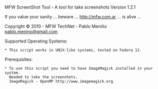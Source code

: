 MFW ScreenShot Tool - A tool for take screenshots
Version 1.2.1

If you value your sanity ... beware ... http://mfw.com.ar ... is alive ...

Copyright © 2010 - MFW TechNet - Pablo Meniño <pablo.menino@gmail.com>

Supported Operating Systems:

    * This script works in UNIX-like systems, tested on Fedora 12.

Prerequisites:

    * To use this script you need to have ImageMagick installed in your system.
      Needed to take the screenshots.
      ImageMagick - OpenMP http://www.imagemagick.org
